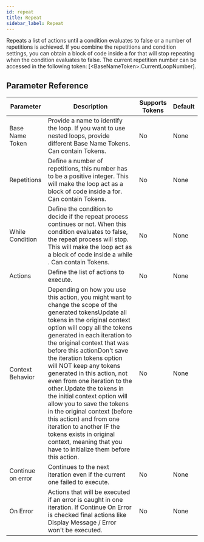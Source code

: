 ```yaml
---
id: repeat
title: Repeat
sidebar_label: Repeat
---
```



Repeats a list of actions until a condition evaluates to false or a number of repetitions is achieved. If you combine the repetitions and condition settings, you can obtain a block of code inside a for that will stop repeating when the condition evaluates to false. The current repetition number can be accessed in the following token: [&lt;BaseNameToken&gt;:CurrentLoopNumber].

## Parameter Reference
| Parameter | Description | Supports Tokens | Default |
| -- | -- | -- | -- |
| Base Name Token | Provide a name to identify the loop. If you want to use nested loops, provide different Base Name Tokens. Can contain Tokens. | No | None |
| Repetitions | Define a number of repetitions, this number has to be a positive integer. This will make the loop act as a block of code inside a for. Can contain Tokens. | No | None |
| While Condition | Define the condition to decide if the repeat process continues or not. When this condition evaluates to false, the repeat process will stop. This will make the loop act as a block of code inside a while . Can contain Tokens. | No | None |
| Actions | Define the list of actions to execute. | No | None |
| Context Behavior | Depending on how you use this action, you might want to change the scope of the generated tokensUpdate all tokens in the original context option will copy all the tokens generated in each iteration to the original context that was before this actionDon't save the iteration tokens option will NOT keep any tokens generated in this action, not even from one iteration to the other.Update the tokens in the initial context option will allow you to save the tokens in the original context (before this action) and from one iteration to another IF the tokens exists in original context, meaning that you have to initialize them before this action. | No | None |
| Continue on error | Continues to the next iteration even if the current one failed to execute. | No | None |
| On Error | Actions that will be executed if an error is caught in one iteration. If Continue On Error is checked final actions like Display Message / Error won't be executed. | No | None |
